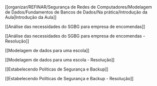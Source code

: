 [[organizar/REFINAR/Segurança de Redes de Computadores/Modelagem de Dados/Fundamentos de Bancos de Dados/Na prática/Introdução da Aula|Introdução da Aula]]

[[Análise das necessidades do SGBG para empresa de encomendas]]

[[Análise das necessidades do SGBG para empresa de encomendas - Resolução]]

[[Modelagem de dados para uma escola]]

[[Modelagem de dados para uma escola - Resolução]]

[[Estabelecendo Políticas de Segurança e Backup]]

[[Estabelecendo Políticas de Segurança e Backup - Resolução]]